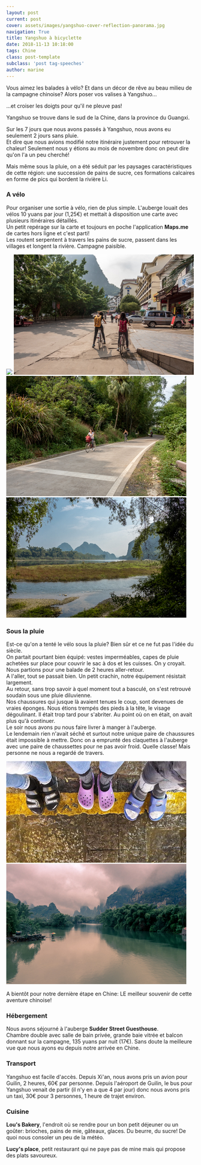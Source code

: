 ```yaml
---
layout: post
current: post
cover: assets/images/yangshuo-cover-reflection-panorama.jpg
navigation: True
title: Yangshuo à bicyclette
date: 2018-11-13 10:18:00
tags: Chine
class: post-template
subclass: 'post tag-speeches'
author: marine
---
```


Vous aimez les balades à vélo? Et dans un décor de rêve au beau milieu de la campagne chinoise? Alors poser vos valises à Yangshuo...

...et croiser les doigts pour qu'il ne pleuve pas! 

Yangshuo se trouve dans le sud de la Chine, dans la province du Guangxi.

Sur les 7 jours que nous avons passés à Yangshuo, nous avons eu seulement 2 jours sans pluie.  
Et dire que nous avions modifié notre itinéraire justement pour retrouver la chaleur!
Seulement nous y étions au mois de novembre donc on peut dire qu'on l'a un peu cherché!

Mais même sous la pluie, on a été séduit par les paysages caractéristiques de cette région: une succession de pains de sucre, ces formations calcaires en forme de pics qui bordent la rivière Li.

### A vélo

Pour organiser une sortie à vélo, rien de plus simple. L'auberge louait des vélos 10 yuans par jour (1,25€) et mettait à disposition une carte avec plusieurs itinéraires détaillés.  
Un petit repérage sur la carte et toujours en poche l'application **Maps.me** de cartes hors ligne et c'est parti!  
Les routent serpentent à travers les pains de sucre, passent dans les villages et longent la rivière. Campagne paisible.

![](assets/images/yangshuo-celine-marine-planing-auberge.jpg)
![](assets/images/yangshuo-celine-marine-bicycle-ride-start.jpg)
![](assets/images/yangshuo-celine-marine-riding-bicycle.jpg)
![](assets/images/yangshuo-landscape-in-bicycle-ride-restaurant.jpg)

### Sous la pluie

Est-ce qu'on a tenté le vélo sous la pluie? Bien sûr et ce ne fut pas l'idée du siècle.  
On partait pourtant bien équipé: vestes imperméables, capes de pluie achetées sur place pour couvrir le sac à dos et les cuisses. On y croyait.  
Nous partions pour une balade de 2 heures aller-retour.  
A l'aller, tout se passait bien. Un petit crachin, notre équipement résistait largement.  
Au retour, sans trop savoir à quel moment tout a basculé, on s'est retrouvé soudain sous une pluie diluvienne.  
Nos chaussures qui jusque là avaient tenues le coup, sont devenues de vraies éponges. Nous étions trempés des pieds à la tête, le visage dégoulinant. Il était trop tard pour s'abriter. Au point où on en était, on avait plus qu'à continuer.  
Le soir nous avons pu nous faire livrer à manger à l'auberge.  
Le lendemain rien n'avait séché et surtout notre unique paire de chaussures était impossible à mettre. Donc on a emprunté des claquettes à l'auberge avec une paire de chaussettes pour ne pas avoir froid. Quelle classe! Mais personne ne nous a regardé de travers.

![](assets/images/yangshuo-slippers-and-sockets-in-the-rain.jpg)
![](assets/images/yangshuo-landscape-rainy-day-with-clouds.jpg)

A bientôt pour notre dernière étape en Chine: LE meilleur souvenir de cette aventure chinoise!

### Hébergement

Nous avons séjourné à l'auberge **Sudder Street Guesthouse**.  
Chambre double avec salle de bain privée, grande baie vitrée et balcon donnant sur la campagne, 135 yuans par nuit (17€). Sans doute la meilleure vue que nous ayons eu depuis notre arrivée en Chine.

### Transport

Yangshuo est facile d'accès. Depuis Xi'an, nous avons pris un avion pour Guilin, 2 heures, 60€ par personne. Depuis l'aéroport de Guilin, le bus pour Yangshuo venait de partir (il n'y en a que 4 par jour) donc nous avons pris un taxi, 30€ pour 3 personnes, 1 heure de trajet environ.

### Cuisine

**Lou's Bakery**, l'endroit où se rendre pour un bon petit déjeuner ou un goûter: brioches, pains de mie, gâteaux, glaces. Du beurre, du sucre! De quoi nous consoler un peu de la météo.

**Lucy's place**, petit restaurant qui ne paye pas de mine mais qui propose des plats savoureux.
